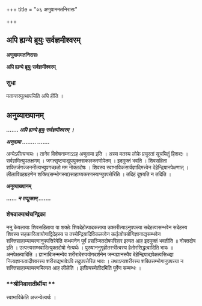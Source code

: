 +++
title = "०६ अणुवाममतनिरासः"

+++


## अपि ह्यन्ये ब्रूयुः सर्वज्ञमीश्वरम्

**अणुवाममतनिरासः**

**अपि ह्यन्ये ब्रूयुः सर्वज्ञमीश्वरम्**

### **सुधा**

मतान्तरमुत्थापयिति अपि हीति ।

## **अनुव्याख्यानम्**

***....... अपि ह्यन्ये ब्रूयुः सर्वज्ञमीश्वरम् ।***

***अणुवामा ........ .......***

अन्येऽपीत्यन्वयः । तानेव विशेषनाम्नाऽऽह अणुवामा इति । अस्य मतस्य लोके प्रचुरतां सूचयितुं हिशब्दः । सर्वज्ञमित्युपलक्षणम् । जगत्सृष्ट्याद्युपयुक्तसकलकरणोपेतम् । इदमुक्तं भवति । शिवसहिता शक्तिर्जगज्जननीत्यभ्युपगच्छतो मम नोक्तदोषः । शिवस्य स्वाभाविकसार्वज्ञादिमत्त्वेन देहेन्द्रियानपेक्षणात् । लीलाविग्रहग्रहणेन शक्ति(सम्भोगस्या)साहाय्यकरणस्याप्युपपत्तेरिति । तदिहं दूषयति न तदिति ।

**अनुव्याख्यानम्**

***...... न तद्युक्तम् .......***

### **शेषवाक्यार्थचन्द्रिका**

ननु केवलायाः शिवसहिताया वा शक्तेः शिवदेहोत्पादकताया उक्तरीत्याऽनुपपत्त्या सदेहत्वासम्भवेन सदेहस्य शिवस्य सहकारित्वायोगाद्विदेहस्य च तस्येन्द्रियादिविकलत्वेन कर्तृत्वोपयोगिज्ञानाद्यसम्भवेन शक्तिसाहाय्याचरणानुपपत्तिरेवेति कथमनेन पूर्वं प्रसञ्जितदोषपरिहार इत्यत आह इदमुक्तं भवतीति ॥ नोक्तदोष इति । उत्पत्त्यसम्भवादित्युक्तदोषो नेत्यर्थः । पुरुषाननुगृहीतस्त्रीत्वस्य हेतोरसिद्धत्वादिति भावः ॥ अनपेक्षत्वादिति । ज्ञानादिजन्मन्येव शरीरादेरुपयोगदर्शनेन जन्यज्ञानस्यैव देहेन्द्रियाद्यपेक्षत्वसिध्द्या नित्यज्ञानत्वादीश्वरस्य शरीराद्यभावेऽपि तदुपपत्तेरित भावः । तथाऽप्यशरीरस्य शक्तिसम्भोगानुपपत्त्या न शक्तिसाहाय्याचरणमित्यत आह लीलेति । इतीत्यस्येतीदमिति पूर्वेण सम्बन्धः ।

### **श्रीनिवासतीर्थीया **

स्वाभाविकेति अजन्येत्यर्थः ।


